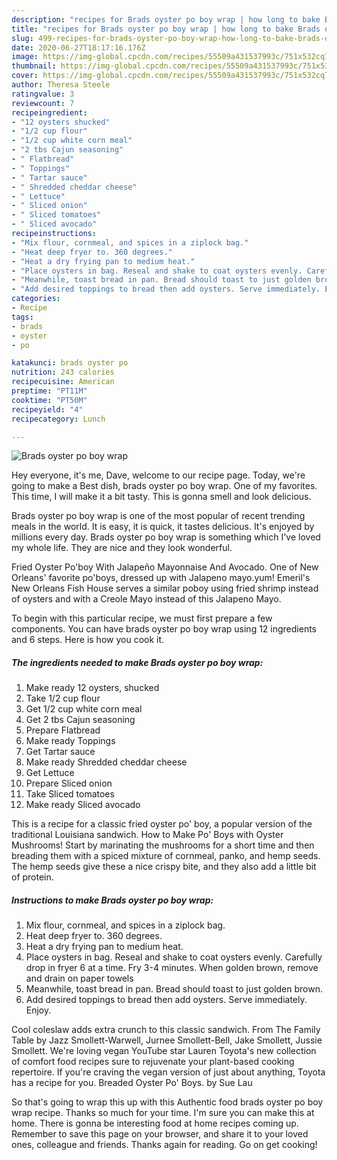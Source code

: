 ```yaml
---
description: "recipes for Brads oyster po boy wrap | how long to bake Brads oyster po boy wrap"
title: "recipes for Brads oyster po boy wrap | how long to bake Brads oyster po boy wrap"
slug: 499-recipes-for-brads-oyster-po-boy-wrap-how-long-to-bake-brads-oyster-po-boy-wrap
date: 2020-06-27T18:17:16.176Z
image: https://img-global.cpcdn.com/recipes/55509a431537993c/751x532cq70/brads-oyster-po-boy-wrap-recipe-main-photo.jpg
thumbnail: https://img-global.cpcdn.com/recipes/55509a431537993c/751x532cq70/brads-oyster-po-boy-wrap-recipe-main-photo.jpg
cover: https://img-global.cpcdn.com/recipes/55509a431537993c/751x532cq70/brads-oyster-po-boy-wrap-recipe-main-photo.jpg
author: Theresa Steele
ratingvalue: 3
reviewcount: 7
recipeingredient:
- "12 oysters shucked"
- "1/2 cup flour"
- "1/2 cup white corn meal"
- "2 tbs Cajun seasoning"
- " Flatbread"
- " Toppings"
- " Tartar sauce"
- " Shredded cheddar cheese"
- " Lettuce"
- " Sliced onion"
- " Sliced tomatoes"
- " Sliced avocado"
recipeinstructions:
- "Mix flour, cornmeal, and spices in a ziplock bag."
- "Heat deep fryer to. 360 degrees."
- "Heat a dry frying pan to medium heat."
- "Place oysters in bag. Reseal and shake to coat oysters evenly. Carefully drop in fryer 6 at a time. Fry 3-4 minutes. When golden brown, remove and drain on paper towels"
- "Meanwhile, toast bread in pan. Bread should toast to just golden brown."
- "Add desired toppings to bread then add oysters. Serve immediately. Enjoy."
categories:
- Recipe
tags:
- brads
- oyster
- po

katakunci: brads oyster po 
nutrition: 243 calories
recipecuisine: American
preptime: "PT11M"
cooktime: "PT50M"
recipeyield: "4"
recipecategory: Lunch

---
```



![Brads oyster po boy wrap](https://img-global.cpcdn.com/recipes/55509a431537993c/751x532cq70/brads-oyster-po-boy-wrap-recipe-main-photo.jpg)

Hey everyone, it's me, Dave, welcome to our recipe page. Today, we're going to make a Best dish, brads oyster po boy wrap. One of my favorites. This time, I will make it a bit tasty. This is gonna smell and look delicious.

Brads oyster po boy wrap is one of the most popular of recent trending meals in the world. It is easy, it is quick, it tastes delicious. It's enjoyed by millions every day. Brads oyster po boy wrap is something which I've loved my whole life. They are nice and they look wonderful.

Fried Oyster Po&#39;boy With Jalapeño Mayonnaise And Avocado. One of New Orleans&#39; favorite po&#39;boys, dressed up with Jalapeno mayo.yum! Emeril&#39;s New Orleans Fish House serves a similar poboy using fried shrimp instead of oysters and with a Creole Mayo instead of this Jalapeno Mayo.


To begin with this particular recipe, we must first prepare a few components. You can have brads oyster po boy wrap using 12 ingredients and 6 steps. Here is how you cook it.

<!--inarticleads1-->

##### The ingredients needed to make Brads oyster po boy wrap:

1. Make ready 12 oysters, shucked
1. Take 1/2 cup flour
1. Get 1/2 cup white corn meal
1. Get 2 tbs Cajun seasoning
1. Prepare  Flatbread
1. Make ready  Toppings
1. Get  Tartar sauce
1. Make ready  Shredded cheddar cheese
1. Get  Lettuce
1. Prepare  Sliced onion
1. Take  Sliced tomatoes
1. Make ready  Sliced avocado


This is a recipe for a classic fried oyster po&#39; boy, a popular version of the traditional Louisiana sandwich. How to Make Po&#39; Boys with Oyster Mushrooms! Start by marinating the mushrooms for a short time and then breading them with a spiced mixture of cornmeal, panko, and hemp seeds. The hemp seeds give these a nice crispy bite, and they also add a little bit of protein. 

<!--inarticleads2-->

##### Instructions to make Brads oyster po boy wrap:

1. Mix flour, cornmeal, and spices in a ziplock bag.
1. Heat deep fryer to. 360 degrees.
1. Heat a dry frying pan to medium heat.
1. Place oysters in bag. Reseal and shake to coat oysters evenly. Carefully drop in fryer 6 at a time. Fry 3-4 minutes. When golden brown, remove and drain on paper towels
1. Meanwhile, toast bread in pan. Bread should toast to just golden brown.
1. Add desired toppings to bread then add oysters. Serve immediately. Enjoy.


Cool coleslaw adds extra crunch to this classic sandwich. From The Family Table by Jazz Smollett-Warwell, Jurnee Smollett-Bell, Jake Smollett, Jussie Smollett. We&#39;re loving vegan YouTube star Lauren Toyota&#39;s new collection of comfort food recipes sure to rejuvenate your plant-based cooking repertoire. If you&#39;re craving the vegan version of just about anything, Toyota has a recipe for you. Breaded Oyster Po&#39; Boys. by Sue Lau 

So that's going to wrap this up with this Authentic food brads oyster po boy wrap recipe. Thanks so much for your time. I'm sure you can make this at home. There is gonna be interesting food at home recipes coming up. Remember to save this page on your browser, and share it to your loved ones, colleague and friends. Thanks again for reading. Go on get cooking!
